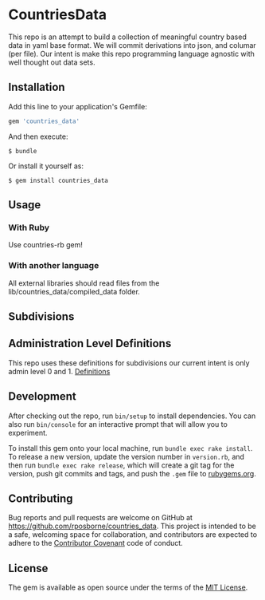 # CountriesData

This repo is an attempt to build a collection of meaningful country based data in yaml base format.  We will commit derivations into json, and columar (per file).   Our intent is make this repo programming language agnostic with well thought out data sets.

## Installation

Add this line to your application's Gemfile:

```ruby
gem 'countries_data'
```

And then execute:

    $ bundle

Or install it yourself as:

    $ gem install countries_data

## Usage

### With Ruby
Use countries-rb gem!

### With another language
All external libraries should read files from the lib/countries_data/compiled_data folder.

## Subdivisions

## Administration Level Definitions
This repo uses these definitions for subdivisions our current intent is only admin level 0 and 1.
[Definitions](http://sedac.ciesin.columbia.edu/povmap/ds_defs_admin.jsp#888)

## Development

After checking out the repo, run `bin/setup` to install dependencies. You can also run `bin/console` for an interactive prompt that will allow you to experiment.

To install this gem onto your local machine, run `bundle exec rake install`. To release a new version, update the version number in `version.rb`, and then run `bundle exec rake release`, which will create a git tag for the version, push git commits and tags, and push the `.gem` file to [rubygems.org](https://rubygems.org).

## Contributing

Bug reports and pull requests are welcome on GitHub at https://github.com/rposborne/countries_data. This project is intended to be a safe, welcoming space for collaboration, and contributors are expected to adhere to the [Contributor Covenant](http://contributor-covenant.org) code of conduct.


## License

The gem is available as open source under the terms of the [MIT License](http://opensource.org/licenses/MIT).

